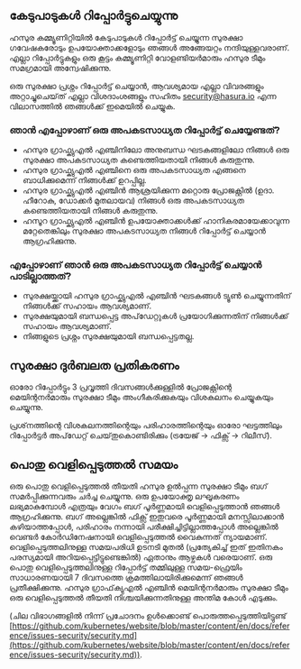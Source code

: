 ## കേടുപാടുകൾ റിപ്പോർട്ടുചെയ്യുന്നു

ഹസുര കമ്മ്യൂണിറ്റിയിൽ കേടുപാടുകൾ റിപ്പോർട്ട് ചെയ്യുന്ന സുരക്ഷാ ഗവേഷകരോടും ഉപയോക്താക്കളോടും ഞങ്ങൾ അങ്ങേയറ്റം നന്ദിയുള്ളവരാണ്. എല്ലാ റിപ്പോർട്ടുകളും ഒരു കൂട്ടം കമ്മ്യൂണിറ്റി വോളണ്ടിയർമാരും ഹസുര ടീമും സമഗ്രമായി അന്വേഷിക്കുന്നു.

ഒരു സുരക്ഷാ പ്രശ്നം റിപ്പോർട്ട് ചെയ്യാൻ, ആവശ്യമായ എല്ലാ വിവരങ്ങളും അറ്റാച്ചുചെയ്‌ത് എല്ലാ വിശദാംശങ്ങളും സഹിതം [security@hasura.io](mailto:security@hasura.io) എന്ന വിലാസത്തിൽ ഞങ്ങൾക്ക് ഇമെയിൽ ചെയ്യുക.

### ഞാൻ എപ്പോഴാണ് ഒരു അപകടസാധ്യത റിപ്പോർട്ട് ചെയ്യേണ്ടത്?

- ഹസുര ഗ്രാഫ്ക്യുഎൽ എഞ്ചിനിലോ അനുബന്ധ ഘടകങ്ങളിലോ നിങ്ങൾ ഒരു സുരക്ഷാ അപകടസാധ്യത കണ്ടെത്തിയതായി നിങ്ങൾ കരുതുന്നു.
- ഹസുര ഗ്രാഫ്ക്യുഎൽ എഞ്ചിനെ ഒരു അപകടസാധ്യത എങ്ങനെ ബാധിക്കുമെന്ന് നിങ്ങൾക്ക് ഉറപ്പില്ല.
- ഹസുര ഗ്രാഫ്ക്യുഎൽ എഞ്ചിൻ ആശ്രയിക്കുന്ന മറ്റൊരു പ്രോജക്റ്റിൽ (ഉദാ. ഹീറോകു, ഡോക്കർ മുതലായവ) നിങ്ങൾ ഒരു അപകടസാധ്യത കണ്ടെത്തിയതായി നിങ്ങൾ കരുതുന്നു.
- ഹസൂറ ഗ്രാഫ്ക്യുഎൽ എഞ്ചിൻ ഉപയോക്താക്കൾക്ക് ഹാനികരമായേക്കാവുന്ന മറ്റേതെങ്കിലും സുരക്ഷാ അപകടസാധ്യത നിങ്ങൾ റിപ്പോർട്ട് ചെയ്യാൻ ആഗ്രഹിക്കുന്നു.

### എപ്പോഴാണ് ഞാൻ ഒരു അപകടസാധ്യത റിപ്പോർട്ട് ചെയ്യാൻ പാടില്ലാത്തത്?

- സുരക്ഷയ്ക്കായി ഹസുര ഗ്രാഫ്ക്യുഎൽ എഞ്ചിൻ ഘടകങ്ങൾ ട്യൂൺ ചെയ്യുന്നതിന് നിങ്ങൾക്ക് സഹായം ആവശ്യമാണ്.
- സുരക്ഷയുമായി ബന്ധപ്പെട്ട അപ്‌ഡേറ്റുകൾ പ്രയോഗിക്കുന്നതിന് നിങ്ങൾക്ക് സഹായം ആവശ്യമാണ്.
- നിങ്ങളുടെ പ്രശ്നം സുരക്ഷയുമായി ബന്ധപ്പെട്ടതല്ല.

## സുരക്ഷാ ദുർബലത പ്രതികരണം

ഓരോ റിപ്പോർട്ടും 3 പ്രവൃത്തി ദിവസങ്ങൾക്കുള്ളിൽ പ്രോജക്റ്റിന്റെ മെയിന്റനർമാരും സുരക്ഷാ ടീമും അംഗീകരിക്കുകയും വിശകലനം ചെയ്യുകയും ചെയ്യുന്നു. 

പ്രശ്‌നത്തിന്റെ വിശകലനത്തിന്റെയും പരിഹാരത്തിന്റെയും ഓരോ ഘട്ടത്തിലും റിപ്പോർട്ടർ അപ്‌ഡേറ്റ് ചെയ്‌തുകൊണ്ടിരിക്കും (ട്രയേജ് -> ഫിക്സ് -> റിലീസ്).

## പൊതു വെളിപ്പെടുത്തൽ സമയം

ഒരു പൊതു വെളിപ്പെടുത്തൽ തീയതി ഹസുര ഉൽപ്പന്ന സുരക്ഷാ ടീമും ബഗ് സമർപ്പിക്കുന്നവരും ചർച്ച ചെയ്യുന്നു. ഒരു ഉപയോക്തൃ ലഘൂകരണം ലഭ്യമാകുമ്പോൾ എത്രയും വേഗം ബഗ് പൂർണ്ണമായി വെളിപ്പെടുത്താൻ ഞങ്ങൾ ആഗ്രഹിക്കുന്നു. ബഗ് അല്ലെങ്കിൽ ഫിക്സ് ഇതുവരെ പൂർണ്ണമായി മനസ്സിലാക്കാൻ കഴിയാത്തപ്പോൾ, പരിഹാരം നന്നായി പരീക്ഷിച്ചിട്ടില്ലാത്തപ്പോൾ അല്ലെങ്കിൽ വെണ്ടർ കോർഡിനേഷനായി വെളിപ്പെടുത്തൽ വൈകുന്നത് ന്യായമാണ്. വെളിപ്പെടുത്തലിനുള്ള സമയപരിധി ഉടനടി മുതൽ (പ്രത്യേകിച്ച് ഇത് ഇതിനകം പരസ്യമായി അറിയപ്പെട്ടിട്ടുണ്ടെങ്കിൽ) ഏതാനും ആഴ്ചകൾ വരെയാണ്. ഒരു പൊതു വെളിപ്പെടുത്തലിനുള്ള റിപ്പോർട്ട് തമ്മിലുള്ള സമയ-ഫ്രെയിം സാധാരണയായി 7 ദിവസത്തെ ക്രമത്തിലായിരിക്കുമെന്ന് ഞങ്ങൾ പ്രതീക്ഷിക്കുന്നു. ഹസുര ഗ്രാഫ്‌ക്യുഎൽ എഞ്ചിൻ മെയിന്റനർമാരും സുരക്ഷാ ടീമും ഒരു വെളിപ്പെടുത്തൽ തീയതി നിശ്ചയിക്കുന്നതിനുള്ള അന്തിമ കോൾ എടുക്കും.


(ചില വിഭാഗങ്ങളിൽ നിന്ന് പ്രചോദനം ഉൾക്കൊണ്ട് പൊരുത്തപ്പെടുത്തിയിട്ടുണ്ട് [https://github.com/kubernetes/website/blob/master/content/en/docs/reference/issues-security/security.md](https://github.com/kubernetes/website/blob/master/content/en/docs/reference/issues-security/security.md)).

